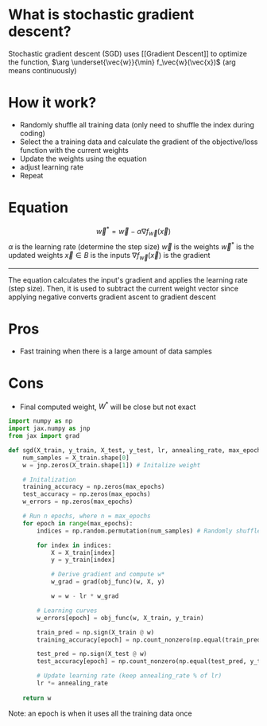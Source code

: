 # What is stochastic gradient descent?
Stochastic gradient descent (SGD) uses [[Gradient Descent]] to optimize the function, $\arg \underset{\vec{w}}{\min} f_\vec{w}(\vec{x})$ (arg means continuously)

# How it work?
- Randomly shuffle all training data (only need to shuffle the index during coding)
- Select the a training data and calculate the gradient of the objective/loss function with the current weights
- Update the weights using the equation
- adjust learning rate
- Repeat
# Equation
$$
\vec{w}^* = \vec{w} - \alpha \nabla f_\vec{w}(\vec{x})
$$
$\alpha$ is the learning rate (determine the step size)
$\vec{w}$ is the weights
$\vec{w}^*$ is the updated weights
$\vec{x} \in B$ is the inputs
$\nabla f_\vec{w}(\vec{x})$ is the gradient
___
The equation calculates the input's gradient and applies the learning rate (step size). Then, it is used to subtract the current weight vector since applying negative converts gradient ascent to gradient descent

# Pros
- Fast training when there is a large amount of data samples

# Cons
- Final computed weight, $W^*$ will be close but not exact

```python
import numpy as np
import jax.numpy as jnp
from jax import grad

def sgd(X_train, y_train, X_test, y_test, lr, annealing_rate, max_epochs):
    num_samples = X_train.shape[0]
    w = jnp.zeros(X_train.shape[1]) # Initalize weight

	# Initalization
	training_accuracy = np.zeros(max_epochs)
    test_accuracy = np.zeros(max_epochs)
    w_errors = np.zeros(max_epochs)

    # Run n epochs, where n = max_epochs
    for epoch in range(max_epochs):
        indices = np.random.permutation(num_samples) # Randomly shuffle data indices

        for index in indices:
            X = X_train[index]
            y = y_train[index]

            # Derive gradient and compute w*
            w_grad = grad(obj_func)(w, X, y)

            w = w - lr * w_grad

		# Learning curves
        w_errors[epoch] = obj_func(w, X_train, y_train)

        train_pred = np.sign(X_train @ w)
        training_accuracy[epoch] = np.count_nonzero(np.equal(train_pred, y_train)) / y_train.size

        test_pred = np.sign(X_test @ w)
        test_accuracy[epoch] = np.count_nonzero(np.equal(test_pred, y_test)) / y_test.size

        # Update learning rate (keep annealing_rate % of lr)
        lr *= annealing_rate
    
    return w
```

Note: an epoch is when it uses all the training data once